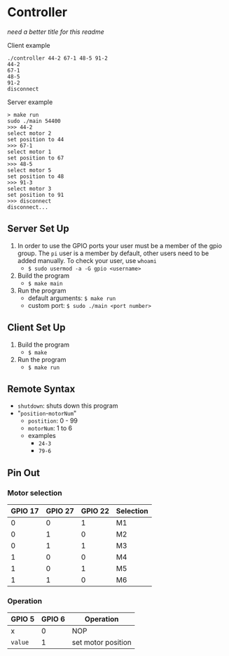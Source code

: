 # Controller

*need a better title for this readme*

Client example
```
./controller 44-2 67-1 48-5 91-2
44-2
67-1
48-5
91-2
disconnect
```

Server example
```
> make run
sudo ./main 54400
>>> 44-2
select motor 2
set position to 44
>>> 67-1
select motor 1
set position to 67
>>> 48-5
select motor 5
set position to 48
>>> 91-3
select motor 3
set position to 91
>>> disconnect
disconnect...
```
## Server Set Up

1. In order to use the GPIO ports your user must be a member of the gpio group. The `pi` user is a member by default, other users need to be added manually. To check your user, use `whoami`
    - `$ sudo usermod -a -G gpio <username>`
2. Build the program
    - `$ make main`
3. Run the program
    - default arguments: `$ make run`
    - custom port: `$ sudo ./main <port number>`

## Client Set Up

1. Build the program
    - `$ make`
2. Run the program
    - `$ make run`

## Remote Syntax

- `shutdown`: shuts down this program
- "`position`-`motorNum`"
    - `postition`: 0 - 99
    - `motorNum`: 1 to 6
    - examples 
        - `24-3`
        - `79-6`

## Pin Out

### Motor selection

|GPIO 17|GPIO 27|GPIO 22|Selection|
|----|----|----|----|
|0|0|1|M1|
|0|1|0|M2|
|0|1|1|M3|
|1|0|0|M4|
|1|0|1|M5|
|1|1|0|M6|

### Operation

|GPIO 5|GPIO 6|Operation|
|----|----|----|
|x|0|NOP|
|`value`|1|set motor position|
